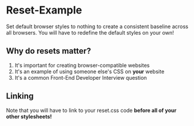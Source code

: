 # Reset-Example
Set default browser styles to nothing to create a consistent baseline across all browsers. 
You will have to redefine the default styles on your own!
## Why do resets matter?
1. It's important for creating browser-compatible websites
2. It's an example of using someone else's CSS on **your** website
3. It's a common Front-End Developer Interview question
## Linking
Note that you will have to link to your reset.css code **__before all of your other stylesheets!__** 